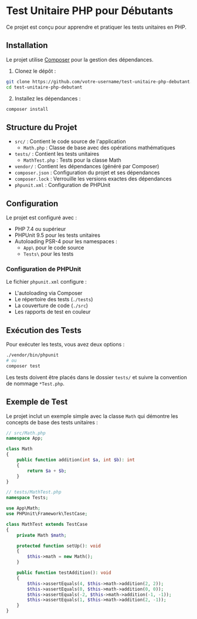 # Test Unitaire PHP pour Débutants

Ce projet est conçu pour apprendre et pratiquer les tests unitaires en PHP.

## Installation

Le projet utilise [Composer](https://getcomposer.org/) pour la gestion des dépendances.

1. Clonez le dépôt :
```bash
git clone https://github.com/votre-username/test-unitaire-php-debutant.git
cd test-unitaire-php-debutant
```

2. Installez les dépendances :
```bash
composer install
```

## Structure du Projet

- `src/` : Contient le code source de l'application
  - `Math.php` : Classe de base avec des opérations mathématiques
- `tests/` : Contient les tests unitaires
  - `MathTest.php` : Tests pour la classe Math
- `vendor/` : Contient les dépendances (généré par Composer)
- `composer.json` : Configuration du projet et ses dépendances
- `composer.lock` : Verrouille les versions exactes des dépendances
- `phpunit.xml` : Configuration de PHPUnit

## Configuration

Le projet est configuré avec :
- PHP 7.4 ou supérieur
- PHPUnit 9.5 pour les tests unitaires
- Autoloading PSR-4 pour les namespaces :
  - `App\` pour le code source
  - `Tests\` pour les tests

### Configuration de PHPUnit

Le fichier `phpunit.xml` configure :
- L'autoloading via Composer
- Le répertoire des tests (`./tests`)
- La couverture de code (`./src`)
- Les rapports de test en couleur

## Exécution des Tests

Pour exécuter les tests, vous avez deux options :
```bash
./vendor/bin/phpunit
# ou
composer test
```

Les tests doivent être placés dans le dossier `tests/` et suivre la convention de nommage `*Test.php`.

## Exemple de Test

Le projet inclut un exemple simple avec la classe `Math` qui démontre les concepts de base des tests unitaires :

```php
// src/Math.php
namespace App;

class Math
{
    public function addition(int $a, int $b): int
    {
        return $a + $b;
    }
}

// tests/MathTest.php
namespace Tests;

use App\Math;
use PHPUnit\Framework\TestCase;

class MathTest extends TestCase
{
    private Math $math;

    protected function setUp(): void
    {
        $this->math = new Math();
    }

    public function testAddition(): void
    {
        $this->assertEquals(4, $this->math->addition(2, 2));
        $this->assertEquals(0, $this->math->addition(0, 0));
        $this->assertEquals(-2, $this->math->addition(-1, -1));
        $this->assertEquals(1, $this->math->addition(2, -1));
    }
}